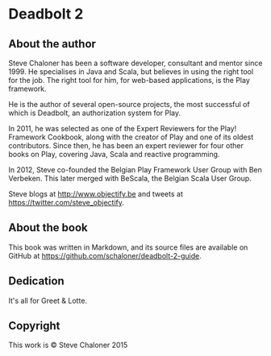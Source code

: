 # Deadbolt 2

## About the author
Steve Chaloner has been a software developer, consultant and mentor since 1999.   He specialises in Java and Scala, but believes in using the right tool for the job. The right tool for him, for web-based applications, is the Play framework.

He is the author of several open-source projects, the most successful of which is Deadbolt, an authorization system for Play.

In 2011, he was selected as one of the Expert Reviewers for the Play! Framework Cookbook, along with the creator of Play and one of its oldest contributors.  Since then, he has been an expert reviewer for four other books on Play, covering Java, Scala and reactive programming.

In 2012, Steve co-founded the Belgian Play Framework User Group with Ben Verbeken.  This later merged with BeScala, the Belgian Scala User Group.

Steve blogs at <http://www.objectify.be> and tweets at <https://twitter.com/steve_objectify>.

## About the book
This book was written in Markdown, and its source files are available on GitHub at <https://github.com/schaloner/deadbolt-2-guide>. 

## Dedication
It's all for Greet &amp; Lotte. 

## Copyright
This work is &copy; Steve Chaloner 2015
